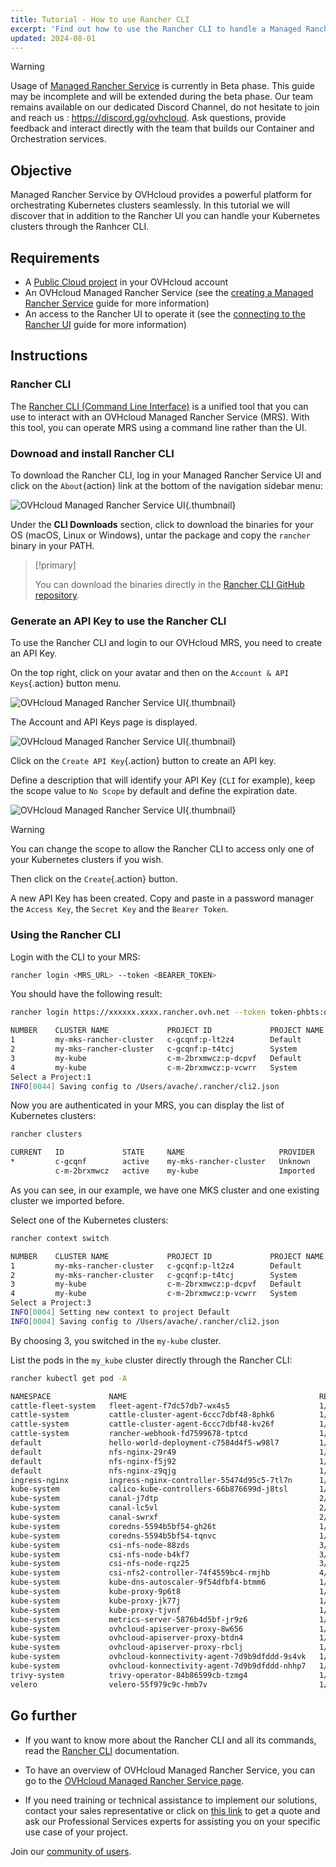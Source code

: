```yaml
---
title: Tutorial - How to use Rancher CLI
excerpt: 'Find out how to use the Rancher CLI to handle a Managed Rancher Service'
updated: 2024-08-01
---
```


> [!warning]
>
> Usage of [Managed Rancher Service](https://labs.ovhcloud.com/en/managed-rancher-service/) is currently in Beta phase.
> This guide may be incomplete and will be extended during the beta phase. Our team remains available on our dedicated Discord Channel, do not hesitate to join and reach us : <https://discord.gg/ovhcloud>. Ask questions, provide feedback and interact directly with the team that builds our Container and Orchestration services.
>

## Objective

Managed Rancher Service by OVHcloud provides a powerful platform for orchestrating Kubernetes clusters seamlessly. In this tutorial we will discover that in addition to the Rancher UI you can handle your Kubernetes clusters through the Ranhcer CLI.

## Requirements

- A [Public Cloud project](/links/public-cloud/public-cloud) in your OVHcloud account
- An OVHcloud Managed Rancher Service (see the [creating a Managed Rancher Service](/pages/public_cloud/containers_orchestration/managed_rancher_service/create-update-rancher) guide for more information)
- An access to the Rancher UI to operate it (see the [connecting to the Rancher UI](/pages/public_cloud/containers_orchestration/managed_rancher_service/create-update-rancher) guide for more information)

## Instructions

### Rancher CLI

The [Rancher CLI (Command Line Interface)](https://ranchermanager.docs.rancher.com/reference-guides/cli-with-rancher/rancher-cli) is a unified tool that you can use to interact with an OVHcloud Managed Rancher Service (MRS). With this tool, you can operate MRS using a command line rather than the UI.

### Downoad and install Rancher CLI

To download the Rancher CLI, log in your Managed Rancher Service UI and click on the `About`{action} link at the bottom of the navigation sidebar menu:

![OVHcloud Managed Rancher Service UI](images/rancher-about-link.png){.thumbnail}

Under the **CLI Downloads** section, click to download the binaries for your OS (macOS, Linux or Windows), untar the package and copy the `rancher` binary in your PATH.

> [!primary]
>
> You can download the binaries directly in the [Rancher CLI GitHub repository](https://github.com/rancher/cli).

### Generate an API Key to use the Rancher CLI

To use the Rancher CLI and login to our OVHcloud MRS, you need to create an API Key.

On the top right, click on your avatar and then on the `Account & API Keys`{.action} button menu. 

![OVHcloud Managed Rancher Service UI](images/rancher-avatar-menu.png){.thumbnail}

The Account and API Keys page is displayed. 

![OVHcloud Managed Rancher Service UI](images/rancher-account.png){.thumbnail}

Click on the `Create API Key`{.action} button to create an API key.

Define a description that will identify your API Key (`CLI` for example), keep the scope value to `No Scope` by default and define the expiration date.

![OVHcloud Managed Rancher Service UI](images/rancher-apikey-creation.png){.thumbnail}

> [!warning]
>
> You can change the scope to allow the Rancher CLI to access only one of your Kubernetes clusters if you wish.

Then click on the `Create`{.action} button.

A new API Key has been created. 
Copy and paste in a password manager the `Access Key`, the `Secret Key` and the `Bearer Token`.

### Using the Rancher CLI

Login with the CLI to your MRS:

```bash
rancher login <MRS_URL> --token <BEARER_TOKEN>
```

You should have the following result:

```bash
rancher login https://xxxxxx.xxxx.rancher.ovh.net --token token-phbts:qhsdfuqsdfuhdsqfdqshfdsqhkfhsqdkjfhkqsj

NUMBER    CLUSTER NAME             PROJECT ID             PROJECT NAME   PROJECT DESCRIPTION
1         my-mks-rancher-cluster   c-gcqnf:p-lt2z4        Default        Default project created for the cluster
2         my-mks-rancher-cluster   c-gcqnf:p-t4tcj        System         System project created for the cluster
3         my-kube                  c-m-2brxmwcz:p-dcpvf   Default        Default project created for the cluster
4         my-kube                  c-m-2brxmwcz:p-vcwrr   System         System project created for the cluster
Select a Project:1
INFO[0044] Saving config to /Users/avache/.rancher/cli2.json
```

Now you are authenticated in your MRS, you can display the list of Kubernetes clusters:

```bash
rancher clusters

CURRENT   ID             STATE     NAME                     PROVIDER   NODES     CPU         RAM             PODS
*         c-gcqnf        active    my-mks-rancher-cluster   Unknown    3         1.38/5.52   0.97/14.72 GB   20/330
          c-m-2brxmwcz   active    my-kube                  Imported   3         2.11/5.52   1.44/15.09 GB   31/330
```

As you can see, in our example, we have one MKS cluster and one existing cluster we imported before.

Select one of the Kubernetes clusters:

```bash
rancher context switch

NUMBER    CLUSTER NAME             PROJECT ID             PROJECT NAME   PROJECT DESCRIPTION
1         my-mks-rancher-cluster   c-gcqnf:p-lt2z4        Default        Default project created for the cluster
2         my-mks-rancher-cluster   c-gcqnf:p-t4tcj        System         System project created for the cluster
3         my-kube                  c-m-2brxmwcz:p-dcpvf   Default        Default project created for the cluster
4         my-kube                  c-m-2brxmwcz:p-vcwrr   System         System project created for the cluster
Select a Project:3
INFO[0004] Setting new context to project Default
INFO[0004] Saving config to /Users/avache/.rancher/cli2.json
```

By choosing 3, you switched in the `my-kube` cluster.

List the pods in the `my_kube` cluster directly through the Rancher CLI:

```bash
rancher kubectl get pod -A

NAMESPACE             NAME                                           READY   STATUS    RESTARTS        AGE
cattle-fleet-system   fleet-agent-f7dc57db7-wx4s5                    1/1     Running   0               3d23h
cattle-system         cattle-cluster-agent-6ccc7dbf48-8phk6          1/1     Running   0               3d23h
cattle-system         cattle-cluster-agent-6ccc7dbf48-kv26f          1/1     Running   0               3d23h
cattle-system         rancher-webhook-fd7599678-tptcd                1/1     Running   0               3d23h
default               hello-world-deployment-c7584d4f5-w98l7         1/1     Running   0               110d
default               nfs-nginx-29r49                                1/1     Running   0               6d1h
default               nfs-nginx-f5j92                                1/1     Running   0               6d1h
default               nfs-nginx-z9qjg                                1/1     Running   0               6d1h
ingress-nginx         ingress-nginx-controller-55474d95c5-7tl7n      1/1     Running   0               110d
kube-system           calico-kube-controllers-66b876699d-j8tsl       1/1     Running   1 (64d ago)     118d
kube-system           canal-j7dtp                                    2/2     Running   0               118d
kube-system           canal-lc5vl                                    2/2     Running   0               118d
kube-system           canal-swrxf                                    2/2     Running   0               118d
kube-system           coredns-5594b5bf54-gh26t                       1/1     Running   0               118d
kube-system           coredns-5594b5bf54-tqnvc                       1/1     Running   0               118d
kube-system           csi-nfs-node-88zds                             3/3     Running   0               6d1h
kube-system           csi-nfs-node-b4kf7                             3/3     Running   0               6d1h
kube-system           csi-nfs-node-rqz25                             3/3     Running   0               6d1h
kube-system           csi-nfs2-controller-74f4559bc4-rmjhb           4/4     Running   2 (4d21h ago)   6d1h
kube-system           kube-dns-autoscaler-9f54dfbf4-btmm6            1/1     Running   0               118d
kube-system           kube-proxy-9p6t8                               1/1     Running   0               118d
kube-system           kube-proxy-jk77j                               1/1     Running   0               118d
kube-system           kube-proxy-tjvnf                               1/1     Running   0               118d
kube-system           metrics-server-5876b4d5bf-jr9z6                1/1     Running   0               118d
kube-system           ovhcloud-apiserver-proxy-8w656                 1/1     Running   0               118d
kube-system           ovhcloud-apiserver-proxy-btdn4                 1/1     Running   0               118d
kube-system           ovhcloud-apiserver-proxy-rbclj                 1/1     Running   0               118d
kube-system           ovhcloud-konnectivity-agent-7d9b9dfddd-9s4vk   1/1     Running   0               118d
kube-system           ovhcloud-konnectivity-agent-7d9b9dfddd-nhhp7   1/1     Running   0               118d
trivy-system          trivy-operator-84b86599cb-tzmg4                1/1     Running   0               110d
velero                velero-55f979c9c-hmb7v                         1/1     Running   0               43d
```

## Go further

- If you want to know more about the Rancher CLI and all its commands, read the [Rancher CLI](https://ranchermanager.docs.rancher.com/reference-guides/cli-with-rancher/rancher-cli) documentation.

- To have an overview of OVHcloud Managed Rancher Service, you can go to the [OVHcloud Managed Rancher Service page](https://www.ovhcloud.com/fr-ca/public-cloud/managed-rancher-service/).

- If you need training or technical assistance to implement our solutions, contact your sales representative or click on [this link](/links/professional-services) to get a quote and ask our Professional Services experts for assisting you on your specific use case of your project.

Join our [community of users](/links/community).